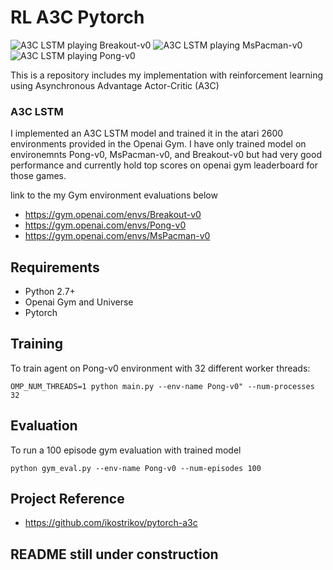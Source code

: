 # RL A3C Pytorch

![A3C LSTM playing Breakout-v0](https://raw.githubusercontent.com/dgriff777/rl_a3c_pytorch/master/Breakout.gif)
![A3C LSTM playing MsPacman-v0](https://raw.githubusercontent.com/dgriff777/rl_a3c_pytorch/master/MsPacman.gif)
![A3C LSTM playing Pong-v0](https://raw.githubusercontent.com/dgriff777/rl_a3c_pytorch/master/Pong.gif)

This is a repository includes my implementation with reinforcement learning using Asynchronous Advantage Actor-Critic (A3C) 

### A3C LSTM

I implemented an A3C LSTM model and trained it in the atari 2600 environments provided in the Openai Gym. I have only trained model on environemnts Pong-v0, MsPacman-v0, and Breakout-v0 but had very good performance and currently hold top scores on openai gym leaderboard for those games.

link to the my Gym environment evaluations below

- https://gym.openai.com/envs/Breakout-v0
- https://gym.openai.com/envs/Pong-v0
- https://gym.openai.com/envs/MsPacman-v0

## Requirements

- Python 2.7+
- Openai Gym and Universe
- Pytorch

## Training
To train agent on Pong-v0 environment with 32 different worker threads:

```
OMP_NUM_THREADS=1 python main.py --env-name Pong-v0" --num-processes 32
```

## Evaluation
To run a 100 episode gym evaluation with trained model
```
python gym_eval.py --env-name Pong-v0 --num-episodes 100
```

## Project Reference

- https://github.com/ikostrikov/pytorch-a3c

## README still under construction